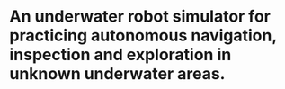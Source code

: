 # An underwater robot simulator for practicing autonomous navigation, inspection and exploration in unknown underwater areas.
